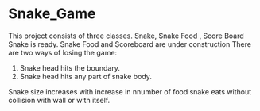 # Snake_Game

This project consists of three classes.
Snake, Snake Food , Score Board
Snake is ready.
Snake Food and Scoreboard are under construction
There are two ways of losing the game:
1. Snake head hits the boundary.
2. Snake head hits any part of snake body.

Snake size increases with increase in nnumber of food snake eats without collision with wall or with itself.
